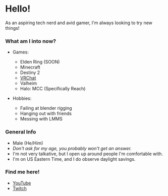 # Hello!
As an aspiring tech nerd and avid gamer, I'm always looking to try new things!

### What am I into now?

  - Games:
    - Elden Ring (SOON)
    - Minecraft
    - Destiny 2
    - [VRChat](https://vrchat.com/home/user/usr_0b1f1375-752c-43fd-8f6d-d2bdbae44b1e)
    - Valheim
    - Halo: MCC (Specifically Reach)

  - Hobbies:
    - Failing at blender rigging
    - Hanging out with friends
    - Messing with LMMS

### General Info

  - Male (He/Him)
  - *Don't ask for my age, you probably won't get an answer.*
  - I'm not very talkative, but I open up around people I'm comfortable with.
  - I'm on US Eastern Time, and I do observe daylight savings.

### Find me here!

  - [YouTube](https://www.youtube.com/channel/UCgEBxYYn-jt4SFe8gCMe9PA)
  - [Twitch](https://www.twitch.tv/thec_stew)
